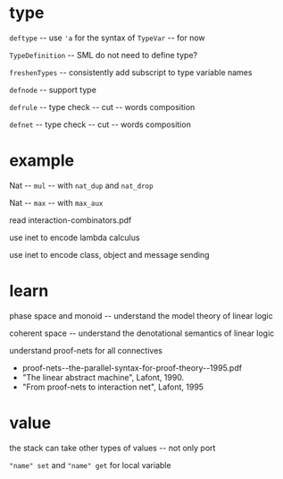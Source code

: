 # type

`deftype` -- use `'a` for the syntax of `TypeVar` -- for now

`TypeDefinition` -- SML do not need to define type?

`freshenTypes` -- consistently add subscript to type variable names

`defnode` -- support type

`defrule` -- type check -- cut -- words composition

`defnet` -- type check -- cut -- words composition

# example

Nat -- `mul` -- with `nat_dup` and `nat_drop`

Nat -- `max` -- with `max_aux`

read interaction-combinators.pdf

use inet to encode lambda calculus

use inet to encode class, object and message sending

# learn

phase space and monoid -- understand the model theory of linear logic

coherent space -- understand the denotational semantics of linear logic

understand proof-nets for all connectives

- proof-nets--the-parallel-syntax-for-proof-theory--1995.pdf
- "The linear abstract machine", Lafont, 1990.
- "From proof-nets to interaction net", Lafont, 1995

# value

the stack can take other types of values -- not only port

`"name" set` and `"name" get` for local variable
